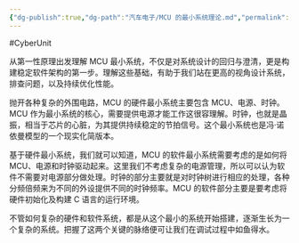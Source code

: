 ```yaml
---
{"dg-publish":true,"dg-path":"汽车电子/MCU 的最小系统理论.md","permalink":"/汽车电子/MCU 的最小系统理论/","created":"2024-08-05T09:05:46.000+08:00","updated":"2025-07-08T14:33:36.000+08:00"}
---
```


#CyberUnit

从第一性原理出发理解 MCU 最小系统，不仅是对系统设计的回归与澄清，更是构建稳定软件架构的第一步。理解这些基础，有助于我们站在更高的视角设计系统，排查问题，以及持续优化性能。

抛开各种复杂的外围电路，MCU 的硬件最小系统主要包含 MCU、电源、时钟。MCU 作为最小系统的核心，需要提供电源才能工作这很容理解。时钟，也就是晶振，相当于芯片的心脏，为其提供持续稳定的节拍信号。这个最小系统也是冯·诺依曼模型的一个现实化简版本。

基于硬件最小系统，我们就可以知道，MCU 的软件最小系统需要考虑的是如何将 MCU、电源和时钟驱动起来。这里我们不考虑复杂的电源管理，所以可以认为软件不需要对电源部分做处理。时钟的部分主要就是对时钟树进行相应的处理，各种分频倍频来为不同的外设提供不同的时钟频率。MCU 的软件部分主要是要考虑将硬件初始化及构建 C 语言的运行环境。

不管如何复杂的硬件和软件系统，都是从这个最小的系统开始搭建，逐渐生长为一个复杂的系统。把握了这两个关键的脉络便可让我们在调试过程中如鱼得水。